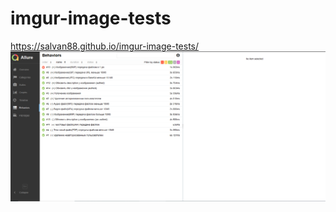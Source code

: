 # imgur-image-tests
https://salvan88.github.io/imgur-image-tests/
![alt text](screenshots/Behaviors.png)
